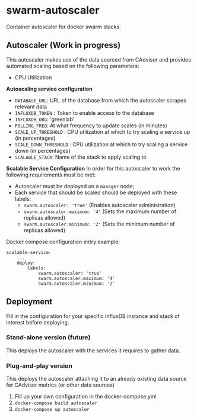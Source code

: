 # swarm-autoscaler
Container autoscaler for docker swarm stacks.

## Autoscaler (Work in progress)
This autoscaler makes use of the data sourced from CAdvisor and provides automated scaling based on the following parameters:
- CPU Utilization

**Autoscaling service configuration**
- `DATABASE_URL`: URL of the database from which the autoscaler scrapes relevant data
- `INFLUXDB_TOKEN` : Token to enable access to the database
- `INFLUXDB_ORG`: 'greenlab'
- `POLLING_FREQ`: At what frequency to update scales (in minutes)
- `SCALE_UP_THRESHOLD` : CPU utilization at which to try scaling a service up (in percentages)
- `SCALE_DOWN_THRESHOLD` : CPU utilization at which to try scaling a service down (in percentages)
- `SCALABLE_STACK`: Name of the stack to apply scaling to

**Scalable Service Configuration**
In order for this autoscaler to work the following requirements must be met:
- Autoscaler must be deployed on a `manager` node;
- Each service that should be scaled should be deployed with these labels:
  - `swarm.autoscaler: 'true'` (Enables autoscaler administration)
  - `swarm.autoscaler.maximum: '4'` (Sets the maximum number of replicas allowed)
  - `swarm.autoscaler.minimum: '2'` (Sets the minimum number of replicas allowed)

Docker compose configuration entry example:
```docker
scalable-service:
    ...
    deploy:
        labels:
            swarm.autoscaler: 'true'
            swarm.autoscaler.maximum: '4'
            swarm.autoscaler.minimum: '2'
```

## Deployment

Fill in the configuration for your specific influxDB instance and stack of interest before deploying.

### Stand-alone version (future)
This deploys the autoscaler with the services it requires to gather data.

### Plug-and-play version
This deploys the autoscaler attaching it to an already existing data source for CAdvisor metrics (or other data sources)

1. Fill up your own configuration in the docker-compose.yml
2. `docker-compose build autoscaler`
3. `docker-compose up autoscaler`

